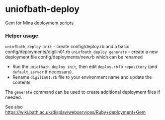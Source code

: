 uniofbath-deploy
==========

Gem for Mina deployment scripts

### Helper usage

`uniofbath_deploy init` - create config/deploy.rb and a basic config/deployments/digilin01.rb
`uniofbath_deploy generate` - create a new deployment file config/deployments/new.rb which can be renamed

* Run the `uniofbath_deploy init`, then edit `deploy.rb` to `repository` (and `default_server` if necessary).
* Rename `digilin01.rb` file to your environment name and update the contents

The `generate` command can be used to create additional deployment files if needed.

See also https://wiki.bath.ac.uk/display/webservices/Ruby+deployment+Gem
